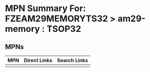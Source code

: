 



# MPN Summary For: FZEAM29MEMORYTS32 > am29-memory : TSOP32

## MPNs
  

|MPN|Direct Links|Search Links|
| :--- | :--- | :--- |
||||

